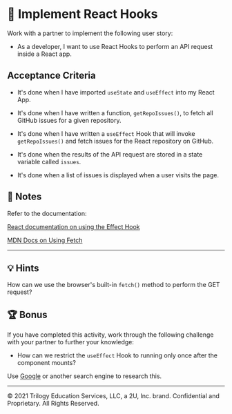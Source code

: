 # 📖 Implement React Hooks

Work with a partner to implement the following user story:

- As a developer, I want to use React Hooks to perform an API request inside a React app.

## Acceptance Criteria

- It's done when I have imported `useState` and `useEffect` into my React App.

- It's done when I have written a function, `getRepoIssues()`, to fetch all GitHub issues for a given repository.

- It's done when I have written a `useEffect` Hook that will invoke `getRepoIssues()` and fetch issues for the React repository on GitHub.

- It's done when the results of the API request are stored in a state variable called `issues`.

- It's done when a list of issues is displayed when a user visits the page.

## 📝 Notes

Refer to the documentation:

[React documentation on using the Effect Hook](https://reactjs.org/docs/hooks-effect.html)

[MDN Docs on Using Fetch](https://developer.mozilla.org/en-US/docs/Web/API/Fetch_API/Using_Fetch)

---

## 💡 Hints

How can we use the browser's built-in `fetch()` method to perform the GET request?

## 🏆 Bonus

If you have completed this activity, work through the following challenge with your partner to further your knowledge:

- How can we restrict the `useEffect` Hook to running only once after the component mounts?

Use [Google](https://www.google.com) or another search engine to research this.

---

© 2021 Trilogy Education Services, LLC, a 2U, Inc. brand. Confidential and Proprietary. All Rights Reserved.
